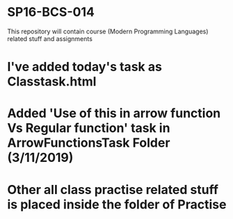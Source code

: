 # SP16-BCS-014
This repository will contain course (Modern Programming Languages) related stuff and assignments

# I've added today's task as Classtask.html 

# Added 'Use of this in arrow function Vs Regular function' task in ArrowFunctionsTask Folder (3/11/2019)

# Other all class practise related stuff is placed inside the folder of Practise
